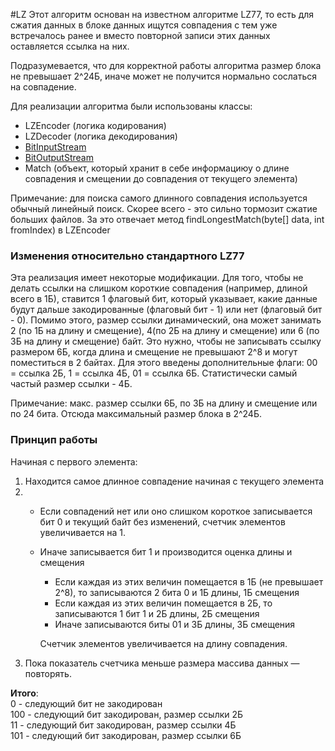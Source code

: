 #LZ
Этот алгоритм основан на известном алгоритме LZ77, то есть для сжатия данных
в блоке данных ищутся совпадения с тем уже встречалось ранее и вместо 
повторной записи этих данных оставляется ссылка на них.

Подразумевается, что для корректной работы алгоритма размер блока не превышает
2^24Б, иначе может не получится нормально сослаться на совпадение.

Для реализации алгоритма были использованы классы:
- LZEncoder (логика кодирования)
- LZDecoder (логика декодирования)
- [BitInputStream](./BitStreams_RU.md)
- [BitOutputStream](./BitStreams_RU.md)
- Match (объект, который хранит в себе информациюу о длине совпадения и смещении до совпадения
  от текущего элемента)

Примечание: для поиска самого длинного совпадения используется обычный линейный
            поиск. Скорее всего - это сильно тормозит сжатие больших файлов. 
            За это отвечает метод findLongestMatch(byte[] data, int fromIndex) в 
            LZEncoder

### Изменения относительно стандартного LZ77
Эта реализация имеет некоторые модификации. Для того, чтобы не делать ссылки на
слишком короткие совпадения (например, длиной всего в 1Б), ставится 1 флаговый 
бит, который указывает, какие данные будут дальше закодированные (флаговый
бит - 1) или нет (флаговый бит - 0). Помимо этого, размер ссылки динамический,
она может занимать 2 (по 1Б на длину и смещение), 4(по 2Б на длину и смещение) 
или 6 (по 3Б на длину и смещение) байт. Это нужно, чтобы не записывать ссылку 
размером 6Б, когда длина и смещение не превышают 2^8 и могут поместиться в 2 байтах.
Для этого введены дополнительные флаги: 00 = ссылка 2Б, 1 = ссылка 4Б, 01 = ссылка 6Б.
Статистически самый частый размер ссылки - 4Б.

Примечание: макс. размер ссылки 6Б, по 3Б на длину и смещение или по 24 бита.
            Отсюда максимальный размер блока в 2^24Б. 

### Принцип работы
Начиная с первого элемента:
1) Находится самое длинное совпадение начиная с текущего элемента
2) - Если совпадений нет или оно слишком короткое записывается бит 0 и 
   текущий байт без изменений, счетчик элементов увеличивается на 1. 
   - Иначе записывается бит 1 и производится оценка длины и смещения
     - Eсли каждая из этих величин помещается в 1Б (не превышает 2^8), 
       то записываются 2 бита 0 и 1Б длины, 1Б смещения
     - Eсли каждая из этих величин помещается в 2Б,
       то записываются 1 бит 1 и 2Б длины, 2Б смещения
     - Иначе записываются биты 01 и 3Б длины, 3Б смещения
       
      Счетчик элементов увеличивается на длину совпадения.
3) Пока показатель счетчика меньше размера массива данных — повторять.

**Итого**: <br>
0 - следующий бит не закодирован <br>
100 - следующий бит закодирован, размер ссылки 2Б <br>
11 - следующий бит закодирован, размер ссылки 4Б <br>
101 - следующий бит закодирован, размер ссылки 6Б <br>
